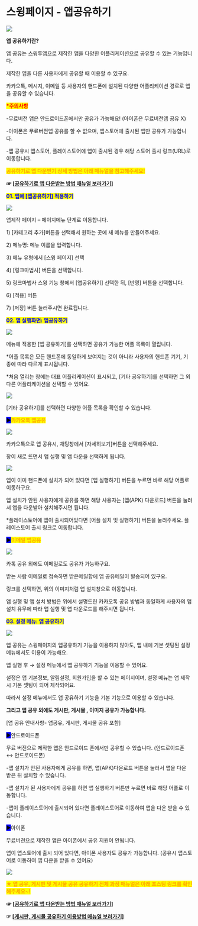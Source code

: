 # 스윙페이지 - 앱공유하기

![](https://wp.swing2app.co.kr/wp-content/uploads/2019/06/%EC%95%B1%EA%B3%B5%EC%9C%A0%ED%95%98%EA%B8%B0-%EC%A0%9C%EB%AA%A9.png)

**앱 공유하기란?**

앱 공유는 스윙투앱으로 제작한 앱을 다양한 어플리케이션으로 공유할 수 있는 기능입니다.

제작한 앱을 다른 사용자에게 공유할 때 이용할 수 있구요.

카카오톡, 메시지, 이메일 등 사용자의 핸드폰에 설치된 다양한 어플리케이션 경로로 앱을 공유할 수 있습니다.

<mark style="color:red;">**\*주의사항**</mark>

\-무료버전 앱은 안드로이드폰에서만 공유가 가능해요! (아이폰은 무료버전앱 공유 X)

\-아이폰은 무료버전앱 공유를 할 수 없으며, 앱스토어에 출시된 앱만 공유가 가능합니다.

\-앱 공유시 앱스토어, 플레이스토어에 앱이 출시된 경우 해당 스토어 출시 링크(URL)로 이동합니다.

<mark style="color:orange;">**공유하기로 앱 다운받기 상세 방법은 아래 매뉴얼을 참고해주세요!**</mark>

**☞ \[**[**공유하기로 앱 다운받는 방법 매뉴얼 보러가기\]**](../../appoperation/share-app.md)



<mark style="color:blue;">**01. 앱에 \[앱공유하기] 적용하기**</mark>

![](https://wp.swing2app.co.kr/wp-content/uploads/2019/06/%EC%95%B1%EA%B3%B5%EC%9C%A0NEW2-1.png)

앱제작 페이지 – 페이지메뉴 단계로 이동합니다.

1\) \[카테고리 추가]버튼을 선택해서 원하는 곳에 새 메뉴를 만들어주세요.

2\) 메뉴명: 메뉴 이름을 입력합니다.

3\) 메뉴 유형에서 \[스윙 페이지] 선택

4\) \[링크마법사] 버튼을 선택합니다.

5\) 링크마법사 스윙 기능 창에서 \[앱공유하기] 선택한 뒤,  \[반영] 버튼을 선택합니다.&#x20;

6\) \[적용] 버튼

7\) \[저장] 버튼 눌러주시면 완료됩니다.



<mark style="color:blue;">**02. 앱 실행화면: 앱공유하기**</mark>

![](https://wp.swing2app.co.kr/wp-content/uploads/2019/06/%EC%8A%A4%EC%9C%99%ED%8E%98%EC%9D%B4%EC%A7%80-%EC%95%B1%EA%B3%B5%EC%9C%A0%ED%95%98%EA%B8%B02.png)

메뉴에 적용한 \[앱 공유하기]를 선택하면 공유가 가능한 어플 목록이 열립니다.

\*어플 목록은 모든 핸드폰에 동일하게 보여지는 것이 아니라 사용자의 핸드폰 기기, 기종에 따라 다르게 표시됩니다.

\*처음 열리는 창에는 대표 어플리케이션이 표시되고, \[기타 공유하기]를 선택하면 그 외 다른 어플리케이션을 선택할 수 있어요.



![](https://wp.swing2app.co.kr/wp-content/uploads/2019/06/%EC%8A%A4%EC%9C%99%ED%8E%98%EC%9D%B4%EC%A7%80-%EC%95%B1%EA%B3%B5%EC%9C%A0%ED%95%98%EA%B8%B04.png)

\[기타 공유하기]를 선택하면 다양한 어플 목록을 확인할 수 있습니다.



<mark style="background-color:blue;">**▶**</mark><mark style="color:orange;">**카카오톡 앱공유**</mark>

![](https://wp.swing2app.co.kr/wp-content/uploads/2019/06/%EC%95%B1%EA%B3%B5%EC%9C%A03.png)

카카오톡으로 앱 공유시, 채팅창에서 \[자세히보기]버튼을 선택해주세요.

창이 새로 뜨면서 앱 실행 및 앱 다운을 선택하게 됩니다.

![](https://wp.swing2app.co.kr/wp-content/uploads/2019/06/%EC%8A%A4%EC%9C%99%ED%8E%98%EC%9D%B4%EC%A7%80-%EC%95%B1%EA%B3%B5%EC%9C%A0%ED%95%98%EA%B8%B05.png)

앱이 이미 핸드폰에 설치가 되어 있다면 \[앱 실행하기] 버튼을 누르면 바로 해당 어플로 이동하구요.

앱 설치가 안된 사용자에게 공유를 하면 해당 사용자는 \[앱(APK) 다운로드] 버튼을 눌러서 앱을 다운받아 설치해주시면 됩니다.

\*플레이스토어에 앱이 출시되어있다면  \[어플 설치 및 실행하기] 버튼을 눌러주세요.  플레이스토어 출시 링크로 이동합니다.&#x20;



<mark style="background-color:blue;">**▶**</mark><mark style="color:orange;">**이메일 앱공유**</mark>

![](https://wp.swing2app.co.kr/wp-content/uploads/2019/06/%EC%95%B1%EA%B3%B5%EC%9C%A06.png)

카톡 공유 외에도 이메일로도 공유가 가능하구요.

받는 사람 이메일로 접속하면 받은메일함에 앱 공유메일이 발송되어 있구요.

링크를 선택하면, 위의 이미지처럼 앱 설치창으로 이동합니다.

앱 실행 및 앱 설치 방법은 위에서 설명드린 카카오톡 공유 방법과 동일하게 사용자의 앱 설치 유무에 따라 앱 실행 및 앱 다운로드를 해주시면 됩니다.



<mark style="color:blue;">**03. 설정 메뉴: 앱 공유하기**</mark>

![](https://wp.swing2app.co.kr/wp-content/uploads/2019/06/%EC%8A%A4%EC%9C%99%ED%8E%98%EC%9D%B4%EC%A7%80-%EC%95%B1%EA%B3%B5%EC%9C%A0%ED%95%98%EA%B8%B03.png)

앱 공유는 스윙페이지의 앱공유하기 기능을 이용하지 않아도, 앱 내에 기본 셋팅된 설정 메뉴에서도 이용이 가능해요.

앱 실행 후 → 설정 메뉴에서 앱 공유하기 기능을 이용할 수 있어요.

설정은 앱 기본정보, 알림설정, 회원가입을 할 수 있는 페이지이며, 설정 메뉴는 앱 제작시 기본 셋팅이 되어 제작되어요.

따라서 설정 메뉴에서도 앱 공유하기 기능을 기본 기능으로 이용할 수 있습니다.

**그리고 앱 공유 외에도 게시판, 게시물 , 이미지 공유가 가능합니다.**



\[앱 공유 안내사항- 앱공유, 게시판, 게시물 공유 포함]

<mark style="background-color:blue;">▶</mark>안드로이드폰

무료 버전으로 제작한 앱은 안드로이드 폰에서만 공유할 수 있습니다. (안드로이드폰 ↔ 안드로이드폰)

\-앱 설치가 안된 사용자에게 공유를 하면, 앱(APK)다운로드 버튼을 눌러서 앱을 다운 받은 뒤 설치할 수 있습니다.

\-앱 설치가 된 사용자에게 공유를 하면 앱 실행하기 버튼만 누르면 바로 해당 어플로 이동합니다.

\-앱이 플레이스토어에 출시되어 있다면 플레이스토어로 이동하여 앱을 다운 받을 수 있습니다.

<mark style="background-color:blue;">▶</mark>아이폰

무료버전으로 제작한 앱은 아이폰에서 공유 지원이 안됩니다.

앱이 앱스토어에 출시 되어 있다면, 아이폰 사용자도 공유가 가능합니다. (공유시 앱스토어로 이동하여 앱 다운을 받을 수 있어요)

![](https://wp.swing2app.co.kr/wp-content/uploads/2020/09/%EC%BA%A1%EC%B2%9833.png)

<mark style="color:orange;">**★ 앱 공유, 게시판 및 게시물 공유 공유하기 전체 과정 매뉴얼은 아래 포스팅 링크를 확인해주세요\~!**</mark>&#x20;

**☞ \[**[**공유하기로 앱 다운받는 방법 매뉴얼 보러가기\]**](../../appoperation/share-app.md)

**☞** [**\[게시판, 게시물 공유하기 이용방법 매뉴얼 보러가기\]**](../../appoperation/board-share.md)
